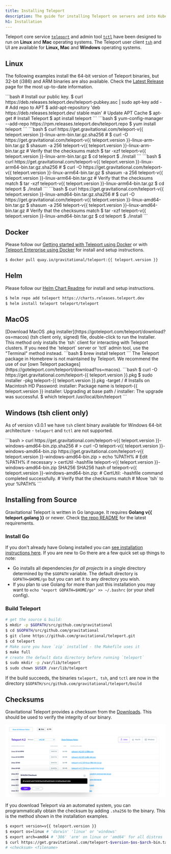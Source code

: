 ```yaml
---
title: Installing Teleport
description: The guide for installing Teleport on servers and into Kubernetes clusters
h1: Installation
---
```


Teleport core service [`teleport`](cli-docs.md#teleport) and admin tool [`tctl`](cli-docs.md#tctl) have been designed to run on **Linux** and **Mac** operating systems. The Teleport user client [`tsh`](cli-docs.md#tsh) and UI are available for **Linux, Mac** and **Windows** operating systems.

## Linux

The following examples install the 64-bit version of Teleport binaries, but
32-bit (i386) and ARM binaries are also available. Check the [Latest
Release](https://gravitational.com/teleport/download/) page for the most
up-to-date information.

<Tabs>
<TabItem label="Debian/Ubuntu (DEB)">
```bash
# Install our public key.
$ curl https://deb.releases.teleport.dev/teleport-pubkey.asc | sudo apt-key add -
# Add repo to APT
$ add-apt-repository 'deb https://deb.releases.teleport.dev/ stable main'
# Update APT Cache
$ apt-get
# Install Teleport
$ apt install teleport
```
</TabItem>
<TabItem label="Amazon Linux 2/RHEL/Fedora (RPM)">
```bash
$ yum-config-manager --add-repo https://rpm.releases.teleport.dev/teleport.repo
$ yum install teleport
```
</TabItem>
<TabItem label="ARMv7 (32-bit)">
```bash
$ curl https://get.gravitational.com/teleport-v{{ teleport.version }}-linux-arm-bin.tar.gz.sha256
# <checksum> <filename>
$ curl -O https://get.gravitational.com/teleport-v{{ teleport.version }}-linux-arm-bin.tar.gz
$ shasum -a 256 teleport-v{{ teleport.version }}-linux-arm-bin.tar.gz
# Verify that the checksums match
$ tar -xzf teleport-v{{ teleport.version }}-linux-arm-bin.tar.gz
$ cd teleport
$ ./install
```
</TabItem>
<TabItem label="ARM64/ARMv8 (64-bit)">
```bash
$ curl https://get.gravitational.com/teleport-v{{ teleport.version }}-linux-arm64-bin.tar.gz.sha256
# <checksum> <filename>
$ curl -O https://get.gravitational.com/teleport-v{{ teleport.version }}-linux-arm64-bin.tar.gz
$ shasum -a 256 teleport-v{{ teleport.version }}-linux-arm64-bin.tar.gz
# Verify that the checksums match
$ tar -xzf teleport-v{{ teleport.version }}-linux-arm64-bin.tar.gz
$ cd teleport
$ ./install
```
</TabItem>
<TabItem label="Tarball">
```bash
$ curl https://get.gravitational.com/teleport-v{{ teleport.version }}-linux-amd64-bin.tar.gz.sha256
# <checksum> <filename>
$ curl -O https://get.gravitational.com/teleport-v{{ teleport.version }}-linux-amd64-bin.tar.gz
$ shasum -a 256 teleport-v{{ teleport.version }}-linux-amd64-bin.tar.gz
# Verify that the checksums match
$ tar -xzf teleport-v{{ teleport.version }}-linux-amd64-bin.tar.gz
$ cd teleport
$ ./install
```
</TabItem>
</Tabs>

## Docker

Please follow our [Getting started with Teleport using Docker](quickstart-docker.md) or with [Teleport Enterprise using Docker](enterprise/quickstart-enterprise.md#run-teleport-enterprise-using-docker) for install and setup instructions.

```bash
$ docker pull quay.io/gravitational/teleport:{{ teleport.version }}
```

## Helm
Please follow our [Helm Chart Readme](https://github.com/gravitational/teleport/tree/master/examples/chart/teleport) for install and setup instructions.

```bash
$ helm repo add teleport https://charts.releases.teleport.dev
$ helm install teleport teleport/teleport
```

## MacOS

<Tabs>
<TabItem label="Download">
[Download MacOS .pkg installer](https://goteleport.com/teleport/download?os=macos) (tsh client only, signed) file, double-click to run the Installer.

<Admonition type="note">
This method only installs the `tsh` client for interacting with Teleport clusters.
If you need the `teleport` server or `tctl` admin tool, use the "Terminal" method instead.
</Admonition>
</TabItem>
<TabItem label="Homebrew">
```bash
$ brew install teleport
```

<Admonition type="note">
The Teleport package in Homebrew is not maintained by Teleport. We recommend the use of our [own Teleport packages](https://goteleport.com/teleport/download?os=macos).
</Admonition>
</TabItem>
<TabItem label="Terminal">
```bash
$ curl -O https://get.gravitational.com/teleport-{{ teleport.version }}.pkg
$ sudo installer -pkg teleport-{{ teleport.version }}.pkg -target / # Installs on Macintosh HD
Password:
installer: Package name is teleport-{{ teleport.version }}
installer: Upgrading at base path /
installer: The upgrade was successful.
$ which teleport
/usr/local/bin/teleport
```
</TabItem>
</Tabs>

## Windows (tsh client only)

As of version v3.0.1 we have `tsh` client binary available for Windows 64-bit
architecture - `teleport` and `tctl` are not supported.

<Tabs>
<TabItem label="Powershell">
```bash
> curl https://get.gravitational.com/teleport-v{{ teleport.version }}-windows-amd64-bin.zip.sha256
# <checksum> <filename>
> curl -O teleport-v{{ teleport.version }}-windows-amd64-bin.zip https://get.gravitational.com/teleport-v{{ teleport.version }}-windows-amd64-bin.zip
> echo %PATH% # Edit %PATH% if necessary
> certUtil -hashfile teleport-v{{ teleport.version }}-windows-amd64-bin.zip SHA256
SHA256 hash of teleport-v{{ teleport.version }}-windows-amd64-bin.zip:
# <checksum> <filename>
CertUtil: -hashfile command completed successfully.
# Verify that the checksums match
# Move `tsh` to your %PATH%
```
</TabItem>
</Tabs>

## Installing from Source

Gravitational Teleport is written in Go language. It requires **Golang v{{ teleport.golang }}**
or newer. Check [the repo
README](https://github.com/gravitational/teleport#building-teleport) for the
latest requirements.

### Install Go

If you don't already have Golang installed you can [see installation
instructions here](https://golang.org/doc/install). If you are new to Go there
are a few quick set up things to note:

- Go installs all dependencies _for all projects_ in a single directory
  determined by the `$GOPATH` variable. The default directory is
  `GOPATH=$HOME/go` but you can set it to any directory you wish.
- If you plan to use Golang for more than just this installation you may want to
  `echo "export GOPATH=$HOME/go" >> ~/.bashrc` (or your shell config).

### Build Teleport

```bash
# get the source & build:
$ mkdir -p $GOPATH/src/github.com/gravitational
$ cd $GOPATH/src/github.com/gravitational
$ git clone https://github.com/gravitational/teleport.git
$ cd teleport
# Make sure you have `zip` installed - the Makefile uses it
$ make full
# create the default data directory before running `teleport`
$ sudo mkdir -p /var/lib/teleport
$ sudo chown $USER /var/lib/teleport
```

If the build succeeds, the binaries `teleport, tsh`, and `tctl` are now in the
directory `$GOPATH/src/github.com/gravitational/teleport/build`

<!-- Notes on what to do if the build does not succeed, troubleshooting -->


## Checksums

Gravitational Teleport provides a checksum from the [Downloads](https://gravitational.com/teleport/download/).
This should be used to verify the integrity of our binary.

![Teleport Checksum](../img/teleport-sha.png)

If you download Teleport via an automated system, you can programmatically
obtain the checksum  by adding `.sha256` to the binary. This is the method shown
in the installation examples.

```bash
$ export version=v{{ teleport.version }}
$ export os=linux # 'darwin' 'linux' or 'windows'
$ export arch=amd64 # '386' 'arm' on linux or 'amd64' for all distros
$ curl https://get.gravitational.com/teleport-$version-$os-$arch-bin.tar.gz.sha256
# <checksum> <filename>
```
